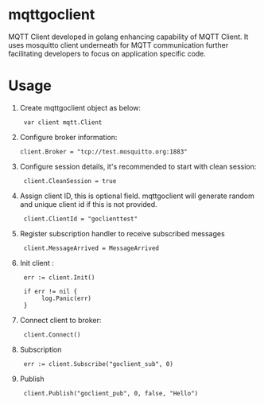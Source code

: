 # mqttgoclient
MQTT Client developed in golang enhancing capability of MQTT Client. It uses mosquitto client underneath for MQTT communication further facilitating developers to focus on application specific code. 

# Usage

1. Create mqttgoclient object as below:

        var client mqtt.Client

2. Configure broker information:

 	   client.Broker = "tcp://test.mosquitto.org:1883"     
  
3. Configure session details, it's recommended to start with clean session:

        client.CleanSession = true     
     
4. Assign client ID, this is optional field. mqttgoclient will generate random and unique client id if this is not provided. 

        client.ClientId = "goclienttest"

5. Register subscription handler to receive subscribed messages
        
        client.MessageArrived = MessageArrived
        
6. Init client :

	    err := client.Init()

	    if err != nil {
		     log.Panic(err)
	    }

7. Connect client to broker:

        client.Connect()
        
8. Subscription 

        err := client.Subscribe("goclient_sub", 0)
      
9. Publish

        client.Publish("goclient_pub", 0, false, "Hello")
